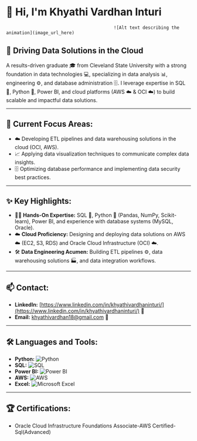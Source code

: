#   👋 Hi, I'm Khyathi Vardhan Inturi

                                             ![Alt text describing the animation](image_url_here)
                                              
##   🚀 Driving Data Solutions in the Cloud

   A results-driven graduate 🎓 from Cleveland State University with a strong foundation in data technologies 💻, specializing in data analysis 📊, engineering ⚙️, and database administration 🗄️. I leverage expertise in SQL 💽, Python 🐍, Power BI, and cloud platforms (AWS ☁️ & OCI ☁️) to build scalable and impactful data solutions.

---

##   🎯 Current Focus Areas:

   -   ☁️ Developing ETL pipelines and data warehousing solutions in the cloud (OCI, AWS).
   -   📈 Applying data visualization techniques to communicate complex data insights.
   -   🗄️ Optimizing database performance and implementing data security best practices.

---

##   ✨ Key Highlights:

   -   🧑‍💻 **Hands-On Expertise:** SQL 💽, Python 🐍 (Pandas, NumPy, Scikit-learn), Power BI, and experience with database systems (MySQL, Oracle).
   -   ☁️ **Cloud Proficiency:** Designing and deploying data solutions on AWS ☁️ (EC2, S3, RDS) and Oracle Cloud Infrastructure (OCI) ☁️.
   -   🛠️ **Data Engineering Acumen:** Building ETL pipelines ⚙️, data warehousing solutions 🏭, and data integration workflows.

---

##   📫 Contact:

   -   **LinkedIn:** [https://www.linkedin.com/in/khyathivardhaninturi/](https://www.linkedin.com/in/khyathivardhaninturi/) 🔗
   -   **Email:** [khyathivardhan18@gmail.com](mailto:khyathivardhan18@gmail.com) 📧

---

##   🛠️ Languages and Tools:

   -   **Python:** ![Python](https://img.shields.io/badge/Python-3776AB?style=flat&logo=python&logoColor=white)
   -   **SQL:** ![SQL](https://img.shields.io/badge/SQL-0000CD?style=flat&logo=sql&logoColor=white)
   -   **Power BI:** ![Power BI](https://img.shields.io/badge/Power_BI-F2C811?style=flat&logo=powerbi&logoColor=black)
   -   **AWS:** ![AWS](https://img.shields.io/badge/AWS-FF9900?style=flat&logo=amazonaws&logoColor=white)
   -   **Excel:** ![Microsoft Excel](https://img.shields.io/badge/-Excel-217346?style=flat&logo=microsoft-excel&logoColor=white)

---

##   🏆 Certifications:

   -   Oracle Cloud Infrastructure Foundations Associate-AWS Certified-Sql(Advanced)


